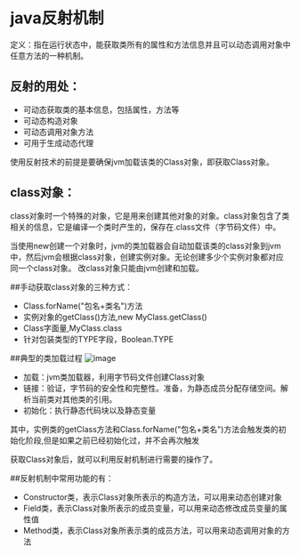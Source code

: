 # java反射机制
定义：指在运行状态中，能获取类所有的属性和方法信息并且可以动态调用对象中任意方法的一种机制。
## 反射的用处：
- 可动态获取类的基本信息，包括属性，方法等
- 可动态构造对象
- 可动态调用对象方法
- 可用于生成动态代理

使用反射技术的前提是要确保jvm加载该类的Class对象，即获取Class对象。

## class对象：
class对象时一个特殊的对象，它是用来创建其他对象的对象。class对象包含了类相关的信息，它是编译一个类时产生的，保存在.class文件（字节码文件）中。

当使用new创建一个对象时，jvm的类加载器会自动加载该类的class对象到jvm中，然后jvm会根据class对象，创建实例对象。无论创建多少个实例对象都对应同一个class对象。
改class对象只能由jvm创建和加载。


##手动获取class对象的三种方式：

- Class.forName("包名+类名")方法
- 实例对象的getClass()方法,new MyClass.getClass()
- Class字面量,MyClass.class
- 针对包装类型的TYPE字段，Boolean.TYPE


##典型的类加载过程
![image](/fastTech/src/main/java/com/xiu/fastTech/reflect/20170430160610299.png)

- 加载：jvm类加载器，利用字节码文件创建Class对象
- 链接：验证，字节码的安全性和完整性。准备，为静态成员分配存储空间。解析当前类对其他类的引用。
- 初始化：执行静态代码块以及静态变量

其中，实例类的getClass方法和Class.forName("包名+类名")方法会触发类的初始化阶段,但是如果之前已经初始化过，并不会再次触发

获取Class对象后，就可以利用反射机制进行需要的操作了。

##反射机制中常用功能的有：
- Constructor类，表示Class对象所表示的构造方法，可以用来动态创建对象
- Field类，表示Class对象所表示的成员变量，可以用来动态修改成员变量的属性值
- Method类，表示Class对象所表示类的成员方法，可以用来动态调用对象的方法



























